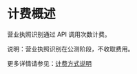 # 计费概述

营业执照识别通过 API 调用次数计费。

说明：营业执照识别在公测阶段，不收取费用。

更多详情请参见：[计费方式说明](https://docs.jdcloud.com/cn/billing/pay-as-you-go)







     
    
